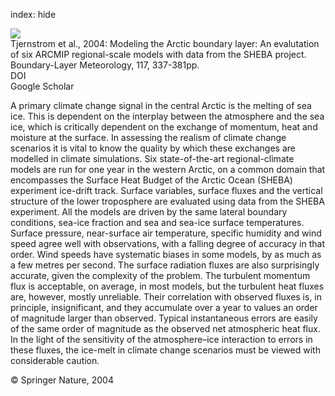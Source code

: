 index: hide

<div class="Citation">
    <div class="Citation-thumb CitationThumb-linked"  data-href="https://doi.org/10.1007/s10546-004-7954-z">
      <img src="https://static.claimspace.cloud/climate-study-static/refs/thumbs/14/Tjernstrom_et_al_2004-thumb.png" />
    </div>

  <div class="Citation-body">
    <div class="Citation-text">Tjernstrom et al., 2004: Modeling the Arctic boundary layer: An evalutation of six ARCMIP regional-scale models with data from the SHEBA project. <span class="Article-journal">Boundary-Layer Meteorology, </span><span class="Article-volume">117, </span>337-381pp.</div>
    <div class="Citation-links">
      <div class="CitationLink" data-href="https://doi.org/10.1007/s10546-004-7954-z">
        <div class="CitationLink-icon CitationLink-Doi"></div>
        <div class="CitationLink-text">DOI</div>
      </div>
      <div class="CitationLink" data-href="https://scholar.google.com/scholar?q=10.1007/s10546-004-7954-z">
        <div class="CitationLink-icon CitationLink-Scholar"></div>
        <div class="CitationLink-text">Google Scholar</div>
      </div>
    </div>
  </div>
</div>

A primary climate change signal in the central Arctic is the melting of sea ice. This is dependent on the interplay between the atmosphere and the sea ice, which is critically dependent on the exchange of momentum, heat and moisture at the surface. In assessing the realism of climate change scenarios it is vital to know the quality by which these exchanges are modelled in climate simulations. Six state-of-the-art regional-climate models are run for one year in the western Arctic, on a common domain that encompasses the Surface Heat Budget of the Arctic Ocean (SHEBA) experiment ice-drift track. Surface variables, surface fluxes and the vertical structure of the lower troposphere are evaluated using data from the SHEBA experiment. All the models are driven by the same lateral boundary conditions, sea-ice fraction and sea and sea-ice surface temperatures. Surface pressure, near-surface air temperature, specific humidity and wind speed agree well with observations, with a falling degree of accuracy in that order. Wind speeds have systematic biases in some models, by as much as a few metres per second. The surface radiation fluxes are also surprisingly accurate, given the complexity of the problem. The turbulent momentum flux is acceptable, on average, in most models, but the turbulent heat fluxes are, however, mostly unreliable. Their correlation with observed fluxes is, in principle, insignificant, and they accumulate over a year to values an order of magnitude larger than observed. Typical instantaneous errors are easily of the same order of magnitude as the observed net atmospheric heat flux. In the light of the sensitivity of the atmosphere–ice interaction to errors in these fluxes, the ice-melt in climate change scenarios must be viewed with considerable caution.

<div class="Citation-copy">
&copy; Springer Nature, 2004
</div>